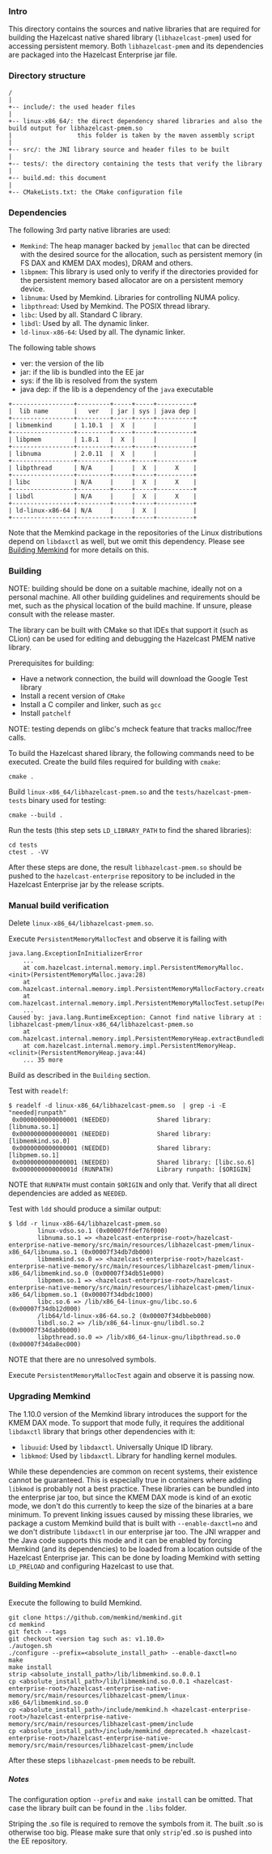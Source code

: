 ### Intro

This directory contains the sources and native libraries that are required for
building the Hazelcast native shared library (`libhazelcast-pmem`) used for
accessing persistent memory. Both `libhazelcast-pmem` and its dependencies are
packaged into the Hazelcast Enterprise jar file.


### Directory structure
```
/
|
+-- include/: the used header files
|
+-- linux-x86_64/: the direct dependency shared libraries and also the build output for libhazelcast-pmem.so
|                  this folder is taken by the maven assembly script
|
+-- src/: the JNI library source and header files to be built
|
+-- tests/: the directory containing the tests that verify the library  
|
+-- build.md: this document
|
+-- CMakeLists.txt: the CMake configuration file
```

### Dependencies

The following 3rd party native libraries are used:
- `Memkind`: The heap manager backed by `jemalloc` that can be directed with the desired source
  for the allocation, such as persistent memory (in FS DAX and KMEM DAX modes), DRAM and 
  others.
- `libpmem`: This library is used only to verify if the directories provided for the 
  persistent memory based allocator are on a persistent memory device.
- `libnuma`: Used by Memkind. Libraries for controlling NUMA policy.
- `libpthread`: Used by Memkind. The POSIX thread library.
- `libc`: Used by all. Standard C library.
- `libdl`: Used by all. The dynamic linker.
- `ld-linux-x86-64`: Used by all. The dynamic linker. 

The following table shows
- ver: the version of the lib
- jar: if the lib is bundled into the EE jar
- sys: if the lib is resolved from the system
- java dep: if the lib is a dependency of the `java` executable

```
+-----------------+---------+-----+-----+----------+
|  lib name       |   ver   | jar | sys | java dep |
+-----------------+---------+-----+-----+----------+
| libmemkind      | 1.10.1  |  X  |     |          |
+-----------------+---------+-----+-----+----------+
| libpmem         | 1.8.1   |  X  |     |          |
+-----------------+---------+-----+-----+----------+
| libnuma         | 2.0.11  |  X  |     |          |
+-----------------+---------+-----+-----+----------+
| libpthread      | N/A     |     |  X  |     X    |
+-----------------+---------+-----+-----+----------+
| libc            | N/A     |     |  X  |     X    |
+-----------------+---------+-----+-----+----------+
| libdl           | N/A     |     |  X  |     X    |
+-----------------+---------+-----+-----+----------+
| ld-linux-x86-64 | N/A     |     |  X  |          |
+-----------------+---------+-----+-----+----------+
```

Note that the Memkind package in the repositories of the Linux distributions depend on `libdaxctl` as well, but we omit
this dependency. Please see [Building Memkind](#building-memkind) for more details on this.

### Building

NOTE: building should be done on a suitable machine, ideally not on a personal machine. All
other building guidelines and requirements should be met, such as the physical location of
the build machine. If unsure, please consult with the release master. 

The library can be built with CMake so that IDEs that support it (such as CLion) can be used for editing
and debugging the Hazelcast PMEM native library.

Prerequisites for building:
- Have a network connection, the build will download the Google Test library
- Install a recent version of `CMake`
- Install a C compiler and linker, such as `gcc`
- Install `patchelf`

NOTE: testing depends on glibc's mcheck feature that tracks malloc/free calls.

To build the Hazelcast shared library, the following commands need to be executed.
Create the build files required for building with `cmake`:
```
cmake .
```
Build `linux-x86_64/libhazelcast-pmem.so` and the `tests/hazelcast-pmem-tests` binary used for testing:
```
cmake --build .
```            
Run the tests (this step sets `LD_LIBRARY_PATH` to find the shared libraries):
```
cd tests
ctest . -VV
``` 

After these steps are done, the result `libhazelcast-pmem.so` should be pushed to the
`hazelcast-enterprise` repository to be included in the Hazelcast Enterprise jar by the 
release scripts.

### Manual build verification

Delete `linux-x86_64/libhazelcast-pmem.so`.
 
Execute `PersistentMemoryMallocTest` and observe it is failing with
```
java.lang.ExceptionInInitializerError
	...
	at com.hazelcast.internal.memory.impl.PersistentMemoryMalloc.<init>(PersistentMemoryMalloc.java:28)
	at com.hazelcast.internal.memory.impl.PersistentMemoryMallocFactory.create(PersistentMemoryMallocFactory.java:20)
	at com.hazelcast.internal.memory.impl.PersistentMemoryMallocTest.setup(PersistentMemoryMallocTest.java:48)
	...
Caused by: java.lang.RuntimeException: Cannot find native library at : libhazelcast-pmem/linux-x86_64/libhazelcast-pmem.so
	at com.hazelcast.internal.memory.impl.PersistentMemoryHeap.extractBundledLib(PersistentMemoryHeap.java:124)
	at com.hazelcast.internal.memory.impl.PersistentMemoryHeap.<clinit>(PersistentMemoryHeap.java:44)
	... 35 more
```

Build as described in the `Building` section.

Test with `readelf`:
```
$ readelf -d linux-x86_64/libhazelcast-pmem.so  | grep -i -E "needed|runpath"
 0x0000000000000001 (NEEDED)             Shared library: [libnuma.so.1]
 0x0000000000000001 (NEEDED)             Shared library: [libmemkind.so.0]
 0x0000000000000001 (NEEDED)             Shared library: [libpmem.so.1]
 0x0000000000000001 (NEEDED)             Shared library: [libc.so.6]
 0x000000000000001d (RUNPATH)            Library runpath: [$ORIGIN]
```
NOTE that `RUNPATH` must contain `$ORIGIN` and only that.
Verify that all direct dependencies are added as `NEEDED`. 

Test with `ldd` should produce a similar output:
```
$ ldd -r linux-x86-64/libhazelcast-pmem.so
        linux-vdso.so.1 (0x00007ffdef76f000)
        libnuma.so.1 => <hazelcast-enterprise-root>/hazelcast-enterprise-native-memory/src/main/resources/libhazelcast-pmem/linux-x86_64/libnuma.so.1 (0x00007f34db7db000)
        libmemkind.so.0 => <hazelcast-enterprise-root>/hazelcast-enterprise-native-memory/src/main/resources/libhazelcast-pmem/linux-x86_64/libmemkind.so.0 (0x00007f34db51e000)
        libpmem.so.1 => <hazelcast-enterprise-root>/hazelcast-enterprise-native-memory/src/main/resources/libhazelcast-pmem/linux-x86_64/libpmem.so.1 (0x00007f34dbdc1000)
        libc.so.6 => /lib/x86_64-linux-gnu/libc.so.6 (0x00007f34db12d000)
        /lib64/ld-linux-x86-64.so.2 (0x00007f34dbbeb000)
        libdl.so.2 => /lib/x86_64-linux-gnu/libdl.so.2 (0x00007f34dab0b000)
        libpthread.so.0 => /lib/x86_64-linux-gnu/libpthread.so.0 (0x00007f34da8ec000)
```
NOTE that there are no unresolved symbols.

Execute `PersistentMemoryMallocTest` again and observe it is passing now.

### Upgrading Memkind

The 1.10.0 version of the Memkind library introduces the support for the KMEM DAX mode. To support that mode fully, it 
requires the additional `libdaxctl` library that brings other dependencies with it:
- `libuuid`: Used by `libdaxctl`. Universally Unique ID library.
- `libkmod`: Used by `libdaxctl`. Library for handling kernel modules.

While these dependencies are common on recent systems, their existence cannot be guaranteed. This is especially true in 
containers where adding `libkmod` is probably not a best practice. These libraries can be bundled into the enterprise jar
too, but since the KMEM DAX mode is kind of an exotic mode, we don't do this currently to keep the size of the binaries 
at a bare minimum. To prevent linking issues caused by missing these libraries, we package a custom Memkind build that
is built with `--enable-daxctl=no` and we don't distribute `libdaxctl` in our enterprise jar too. The JNI wrapper and 
the Java code supports this mode and it can be enabled by forcing Memkind (and its dependencies) to be loaded from a 
location outside of the Hazelcast Enterprise jar. This can be done by loading Memkind with setting `LD_PRELOAD` and 
configuring Hazelcast to use that.     

#### Building Memkind
Execute the following to build Memkind.
```
git clone https://github.com/memkind/memkind.git
cd memkind
git fetch --tags
git checkout <version tag such as: v1.10.0>
./autogen.sh
./configure --prefix=<absolute_install_path> --enable-daxctl=no
make
make install
strip <absolute_install_path>/lib/libmemkind.so.0.0.1
cp <absolute_install_path>/lib/libmemkind.so.0.0.1 <hazelcast-enterprise-root>/hazelcast-enterprise-native-memory/src/main/resources/libhazelcast-pmem/linux-x86_64/libmemkind.so.0
cp <absolute_install_path>/include/memkind.h <hazelcast-enterprise-root>/hazelcast-enterprise-native-memory/src/main/resources/libhazelcast-pmem/include
cp <absolute_install_path>/include/memkind_deprecated.h <hazelcast-enterprise-root>/hazelcast-enterprise-native-memory/src/main/resources/libhazelcast-pmem/include
```
After these steps `libhazelcast-pmem` needs to be rebuilt. 

##### Notes
The configuration option `--prefix` and `make install` can be omitted. That case the library built can be found in the 
`.libs` folder. 

Striping the .so file is required to remove the symbols from it. The built .so is otherwise too big. Please make sure 
that only `strip`'ed .so is pushed into the EE repository.
